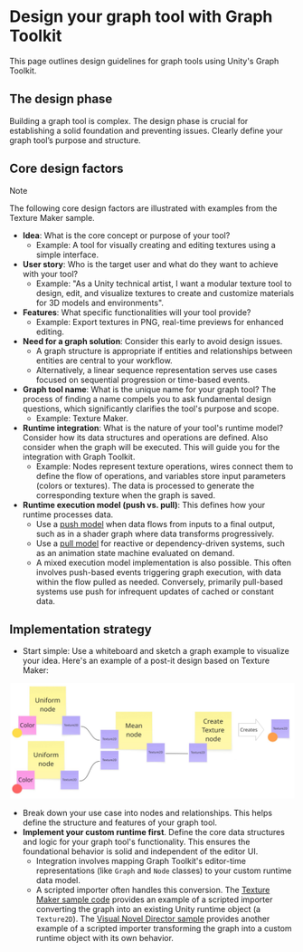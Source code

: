 # Design your graph tool with Graph Toolkit

This page outlines design guidelines for graph tools using Unity's Graph Toolkit.

## The design phase

Building a graph tool is complex. The design phase is crucial for establishing a solid foundation and preventing issues. Clearly define your graph tool’s purpose and structure.

## Core design factors

> [!NOTE]
> The following core design factors are illustrated with examples from the Texture Maker sample.

* **Idea**: What is the core concept or purpose of your tool?
  * Example: A tool for visually creating and editing textures using a simple interface.
* **User story**: Who is the target user and what do they want to achieve with your tool?
  * Example: "As a Unity technical artist, I want a modular texture tool to design, edit, and visualize textures to create and customize materials for 3D models and environments".
* **Features**: What specific functionalities will your tool provide?
  * Example: Export textures in PNG, real-time previews for enhanced editing.
* **Need for a graph solution**: Consider this early to avoid design issues.
  * A graph structure is appropriate if entities and relationships between entities are central to your workflow.
  * Alternatively, a linear sequence representation serves use cases focused on sequential progression or time-based events.
* **Graph tool name**: What is the unique name for your graph tool? The process of finding a name compels you to ask fundamental design questions, which significantly clarifies the tool's purpose and scope.
  * Example: Texture Maker.
* **Runtime integration**: What is the nature of your tool's runtime model? Consider how its data structures and operations are defined. Also consider when the graph will be executed. This will guide you for the integration with Graph Toolkit.
  * Example: Nodes represent texture operations, wires connect them to define the flow of operations, and variables store input parameters (colors or textures). The data is processed to generate the corresponding texture when the graph is saved.
* **Runtime execution model (push vs. pull)**: This defines how your runtime processes data.
  * Use a [push model](glossary.md#push-model) when data flows from inputs to a final output, such as in a shader graph where data transforms progressively.
  * Use a [pull model](glossary.md#pull-model) for reactive or dependency-driven systems, such as an animation state machine evaluated on demand.
  * A mixed execution model implementation is also possible. This often involves push-based events triggering graph execution, with data within the flow pulled as needed. Conversely, primarily pull-based systems use push for infrequent updates of cached or constant data.

## Implementation strategy

* Start simple: Use a whiteboard and sketch a graph example to visualize your idea. Here's an example of a post-it design based on Texture Maker:

![Example of a post-it design based on Texture Maker](Images/postit-design.png)

* Break down your use case into nodes and relationships. This helps define the structure and features of your graph tool.
* **Implement your custom runtime first**. Define the core data structures and logic for your graph tool's functionality. This ensures the foundational behavior is solid and independent of the editor UI.
  * Integration involves mapping Graph Toolkit's editor-time representations (like `Graph` and `Node` classes) to your custom runtime data model.
  * A scripted importer often handles this conversion. The [Texture Maker sample code](texture-maker-sample-explore-the-code.md) provides an example of a scripted importer converting the graph into an existing Unity runtime object (a `Texture2D`). The [Visual Novel Director sample](visual-novel-director-explore-the-code.md) provides another example of a scripted importer transforming the graph into a custom runtime object with its own behavior.
